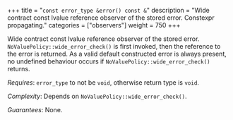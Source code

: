 +++
title = "`const error_type &error() const &`"
description = "Wide contract const lvalue reference observer of the stored error. Constexpr propagating."
categories = ["observers"]
weight = 750
+++

Wide contract const lvalue reference observer of the stored error. `NoValuePolicy::wide_error_check()` is first invoked, then the reference to the error is returned. As a valid default constructed error is always present, no undefined behaviour occurs if `NoValuePolicy::wide_error_check()` returns.

*Requires*: `error_type` to not be `void`, otherwise return type is `void`.

*Complexity*: Depends on `NoValuePolicy::wide_error_check()`.

*Guarantees*: None.
